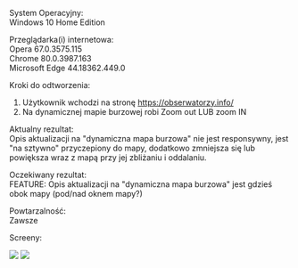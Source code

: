 System Operacyjny:  
Windows 10 Home Edition  

Przeglądarka(i) internetowa:  
Opera 67.0.3575.115  
Chrome 80.0.3987.163  
Microsoft Edge 44.18362.449.0  

Kroki do odtworzenia:  
1. Użytkownik wchodzi na stronę https://obserwatorzy.info/  
2. Na dynamicznej mapie burzowej robi Zoom out LUB zoom IN  

Aktualny rezultat:  
Opis aktualizacji na "dynamiczna mapa burzowa" nie jest responsywny, jest "na sztywno" przyczepiony do mapy, dodatkowo zmniejsza się lub powiększa wraz z mapą przy jej zbliżaniu i oddalaniu.  

Oczekiwany rezultat:  
FEATURE: Opis aktualizacji na "dynamiczna mapa burzowa" jest gdzieś obok mapy (pod/nad oknem mapy?)  

Powtarzalność:  
Zawsze  

Screeny: 

<img src="img/Brak_responsywności_aktualizacji_mapy1.png">
<img src="img/Brak_responsywności_aktualizacji_mapy2.png">

